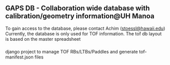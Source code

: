 ## GAPS DB - Collaboration wide database with calibration/geometry information@UH Manoa

To gain access to the database, please contact Achim (stoessl@hawaii.edu)
Currently, the database is only used for TOF information.
The tof db layout is based on the master spreadsheet



### 

django project to manage TOF RBs/LTBs/Paddles and generate tof-manifest.json files

